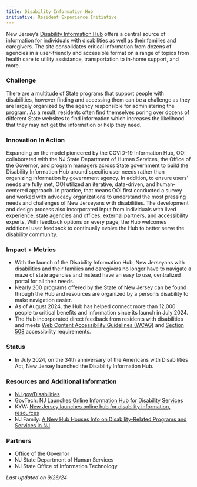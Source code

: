 ```yaml
---
title: Disability Information Hub
initiative: Resident Experience Initiative
---
```


New Jersey’s [Disability Information Hub](https://www.nj.gov/disabilities/) offers a central source of information for individuals with disabilities as well as their families and caregivers. The site consolidates critical information from dozens of agencies in a user-friendly and accessible format on a range of topics from health care to utility assistance, transportation to in-home support, and more.

### Challenge

There are a multitude of State programs that support people with disabilities, however finding and accessing them can be a challenge as they are largely organized by the agency responsible for administering the program. As a result, residents often find themselves poring over dozens of different State websites to find information which increases the likelihood that they may not get the information or help they need.

### Innovation In Action

Expanding on the model pioneered by the COVID-19 Information Hub, OOI collaborated with the NJ State Department of Human Services, the Office of the Governor, and program managers across State government to build the Disability Information Hub around specific user needs rather than organizing information by government agency. In addition, to ensure users’ needs are fully met, OOI utilized an iterative, data-driven, and human-centered approach. In practice, that means OOI first conducted a survey and worked with advocacy organizations to understand the most pressing needs and challenges of New Jerseyans with disabilities. The development and design process also incorporated input from individuals with lived experience, state agencies and offices, external partners, and accessibility experts. With feedback options on every page, the Hub welcomes additional user feedback to continually evolve the Hub to better serve the disability community.

### Impact + Metrics

- With the launch of the Disability Information Hub, New Jerseyans with disabilities and their families and caregivers no longer have to navigate a maze of state agencies and instead have an easy to use, centralized portal for all their needs.
- Nearly 200 programs offered by the State of New Jersey can be found through the Hub and resources are organized by a person’s disability to make navigation easier.
- As of August 2024, the Hub has helped connect more than 12,000 people to critical benefits and information since its launch in July 2024.
- The Hub incorporated direct feedback from residents with disabilities and meets [Web Content Accessibility Guidelines (WCAG)](https://www.w3.org/WAI/standards-guidelines/wcag/) and [Section 508](https://www.section508.gov) accessibility requirements. 

### Status

- In July 2024, on the 34th anniversary of the Americans with Disabilities Act, New Jersey launched the Disability Information Hub. 

### Resources and Additional Information
- [NJ.gov/Disabilities](https://www.nj.gov/disabilities/)
- GovTech: [NJ Launches Online Information Hub for Disability Services](https://www.govtech.com/gov-experience/n-j-launches-online-information-hub-for-disability-services)
- KYW: [New Jersey launches online hub for disability information, resources](https://www.audacy.com/kywnewsradio/news/local/new-jersey-online-hub-disability-information)
- NJ Family: [A New Hub Houses Info on Disability-Related Programs and Services in NJ](https://www.njfamily.com/a-new-hub-houses-info-on-disability-related-programs-and-services-in-nj/)

### Partners

- Office of the Governor
- NJ State Department of Human Services
- NJ State Office of Information Technology

*Last updated on 9/26/24*
